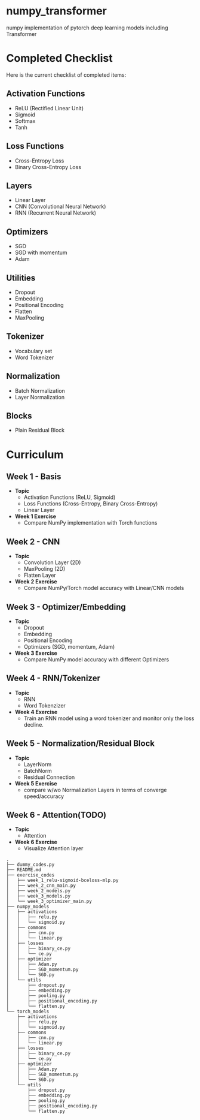 # numpy_transformer
numpy implementation of pytorch deep learning models including Transformer


# Completed Checklist

Here is the current checklist of completed items:

## Activation Functions
- ReLU (Rectified Linear Unit)
- Sigmoid
- Softmax
- Tanh

## Loss Functions
- Cross-Entropy Loss
- Binary Cross-Entropy Loss

## Layers
- Linear Layer
- CNN (Convolutional Neural Network)
- RNN (Recurrent Neural Network)

## Optimizers
- SGD
- SGD with momentum
- Adam

## Utilities
- Dropout
- Embedding
- Positional Encoding
- Flatten
- MaxPooling

## Tokenizer
- Vocabulary set
- Word Tokenizer

## Normalization
- Batch Normalization
- Layer Normalization

## Blocks
- Plain Residual Block

# Curriculum
## **Week 1 - Basis**
- **Topic** 
  - Activation Functions (ReLU, Sigmoid)
  - Loss Functions (Cross-Entropy, Binary Cross-Entropy)
  - Linear Layer
- **Week 1 Exercise**
  - Compare NumPy implementation with Torch functions

## **Week 2 - CNN**
- **Topic**
  - Convolution Layer (2D)
  - MaxPooling (2D)
  - Flatten Layer
- **Week 2 Exercise**
  - Compare NumPy/Torch model accuracy with Linear/CNN models

## **Week 3 - Optimizer/Embedding**
- **Topic**
  - Dropout
  - Embedding
  - Positional Encoding
  - Optimizers (SGD, momentum, Adam)
- **Week 3 Exercise**
  - Compare NumPy model accuracy with different Optimizers

## **Week 4 - RNN/Tokenizer**
- **Topic**
  - RNN
  - Word Tokenzizer
- **Week 4 Exercise**
  - Train an RNN model using a word tokenizer and monitor only the loss decline.

## **Week 5 - Normalization/Residual Block**
- **Topic**
  - LayerNorm
  - BatchNorm
  - Residual Connection
- **Week 5 Exercise**
  - compare w/wo Normalization Layers in terms of converge speed/accuracy

## **Week 6 - Attention(TODO)**
- **Topic**
  - Attention
- **Week 6 Exercise**
  - Visualize Attention layer





```
.
├── dummy_codes.py
├── README.md
├── exercise_codes
│   ├── week_1_relu-sigmoid-bceloss-mlp.py
│   ├── week_2_cnn_main.py
│   ├── week_2_models.py
│   ├── week_3_models.py
│   └── week_3_optimizer_main.py
├── numpy_models
│   ├── activations
│   │   ├── relu.py
│   │   └── sigmoid.py
│   ├── commons
│   │   ├── cnn.py
│   │   └── linear.py
│   ├── losses
│   │   ├── binary_ce.py
│   │   └── ce.py
│   ├── optimizer
│   │   ├── Adam.py
│   │   ├── SGD_momentum.py
│   │   └── SGD.py
│   └── utils
│       ├── dropout.py
│       ├── embedding.py
│       ├── pooling.py
│       ├── positional_encoding.py
│       └── flatten.py
└── torch_models
    ├── activations
    │   ├── relu.py
    │   └── sigmoid.py
    ├── commons
    │   ├── cnn.py
    │   └── linear.py
    ├── losses
    │   ├── binary_ce.py
    │   └── ce.py
    ├── optimizer
    │   ├── Adam.py
    │   ├── SGD_momentum.py
    │   └── SGD.py
    └── utils
        ├── dropout.py
        ├── embedding.py
        ├── pooling.py
        ├── positional_encoding.py
        └── flatten.py
```
